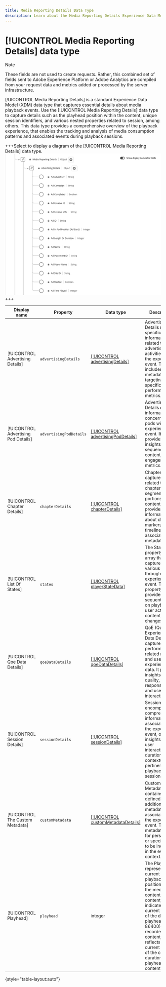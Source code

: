 ```yaml
---
title: Media Reporting Details Data Type
description: Learn about the Media Reporting Details Experience Data Model (XDM) data type.
---
```

# [!UICONTROL Media Reporting Details] data type 

>[!NOTE]
>
>These fields are not used to create requests. Rather, this combined set of fields sent to Adobe Experience Platform or Adobe Analytics are compiled from your request data and metrics added or processed by the server infrastructure.

[!UICONTROL Media Reporting Details] is a standard Experience Data Model (XDM) data type that captures essential details about media playback events. Use the [!UICONTROL Media Reporting Details] data type to capture details such as the playhead position within the content, unique session identifiers, and various nested properties related to session, among others. This data type provides a comprehensive overview of the playback experience, that enables the tracking and analysis of media consumption patterns and associated events during playback sessions.

<!-- What did you mean by #2.a.3 "provide the correct screenshot with the Media Reporting details fields: adStart example" -->

+++Select to display a diagram of the [!UICONTROL Media Reporting Details] data type.
![A diagram of the [!UICONTROL Media Reporting Details] data type.](../images/data-types/media-reporting-details-information.png)
+++

| Display name          | Property        | Data type | Description |
| --------------------- | --------------- | --------- | ----------- |
| [!UICONTROL Advertising Details]  | `advertisingDetails` |  [[!UICONTROL advertisingDetails]](./advertising-details-information.md) |  Advertising Details refer to specific information related to advertising activities during the experience event. This includes ad metadata, targeting specifics, and performance metrics. |
| [!UICONTROL Advertising Pod Details]  | `advertisingPodDetails` | [[!UICONTROL advertisingPodDetails]](./advertising-pod-details-information.md)  |  Advertising Pod Details contain information concerning ad pods within the experience event. It provides insights into ad sequence, content, and engagement metrics. |
| [!UICONTROL Chapter Details]  | `chapterDetails` |  [[!UICONTROL chapterDetails]](./chapter-details-information.md) |  Chapter Details captures data related to the chapters or segmented portions of the content. It provides information about chapter markers, timelines, and associated metadata. |
| [!UICONTROL List Of States] | `states` | [[!UICONTROL playerStateData]](./player-state-data-information.md) |  The States property is an array that captures various states throughout the experience event. This property provides sequential data on playback, user actions, or content changes. |
| [!UICONTROL Qoe Data Details] | `qoeDataDetails` | [[!UICONTROL qoeDataDetails]](./qoe-data-details-information.md) |  QoE (Quality of Experience) Data Details capture performance-related metrics and user experience data. It provides insights into quality, responsiveness, and user interactions. |
| [!UICONTROL Session Details]  | `sessionDetails` | [[!UICONTROL sessionDetails]](./session-details-information.md)  |  Session Details encompass comprehensive information associated with the experience event, offering insights into user interactions, duration, and contextual data pertinent to the playback session. |
| [!UICONTROL The Custom Metadata]  | `customMetadata` | [[!UICONTROL customMetadataDetails]](./custom-metadata-details-information.md) |  Custom Metadata contains user-defined or additional metadata associated with the experience event. This metadata allows for personalized or specific data to be included in the event context. |
| [!UICONTROL Playhead] | `playhead` |  integer |  The Playhead represents the current playback position within the media content. For live content, it indicates the current second of the day (0 <= playhead < 86400). For recorded content, it reflects the current second of the content's duration (0 <= playhead < content length).  |

{style="table-layout:auto"}
